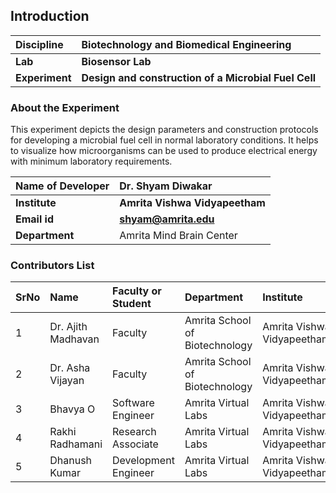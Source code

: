 ## Introduction


<b>Discipline | <b>Biotechnology and Biomedical Engineering
:--|:--|
<b> Lab | <b> Biosensor Lab
<b> Experiment|     <b> Design and construction of a Microbial Fuel Cell

### About the Experiment 

This experiment depicts the design parameters and construction protocols for developing a microbial fuel cell in normal laboratory conditions. It helps to visualize how microorganisms can be used to produce electrical energy with minimum laboratory requirements.

<b>Name of Developer | <b> Dr. Shyam Diwakar 
:--|:--|
<b> Institute | <b>  Amrita Vishwa Vidyapeetham
<b> Email id|     <b>  shyam@amrita.edu
<b> Department |  Amrita Mind Brain Center

### Contributors List

SrNo | Name | Faculty or Student | Department| Institute | Email id
:--|:--|:--|:--|:--|:--|
1 | Dr. Ajith Madhavan | Faculty | Amrita School of Biotechnology | Amrita Vishwa Vidyapeetham | ashavijayan@am.amrita.edu
2 | Dr. Asha Vijayan | Faculty | Amrita School of Biotechnology | Amrita Vishwa Vidyapeetham | ashavijayan@am.amrita.edu
3 | Bhavya O | Software Engineer | Amrita Virtual Labs | Amrita Vishwa Vidyapeetham | bhavyao@am.amrita.edu 
4 | Rakhi Radhamani | Research Associate | Amrita Virtual Labs | Amrita Vishwa Vidyapeetham | rakhir@am.amrita.edu
5 | Dhanush Kumar | Development Engineer | Amrita Virtual Labs | Amrita Vishwa Vidyapeetham | dhanushkumar@am.amrita.edu

